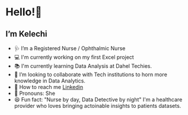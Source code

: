 # Hello!👋
 
 ## I’m Kelechi
 
- 🩺 I’m a Registered Nurse / Ophthalmic Nurse
- 💻 I'm currently working on my first Excel project
- 📚 I'm currently learning Data Analysis at Dahel Techies.
- 🤗 I’m looking to collaborate with Tech institutions to horn more knowledge in Data Analytics.
- 📱 How to reach me [Linkedin](https://www.linkedin.com/in/kelechi-okeke-873b70323/#:~:text=www.linkedin.com/in/kelechi%2Dokeke%2D873b70323)
- 👗 Pronouns: She
- 😆 Fun fact: "Nurse by day, Data Detective by night" I'm a healthcare provider who loves bringing actoinable insights to patients datasets.


